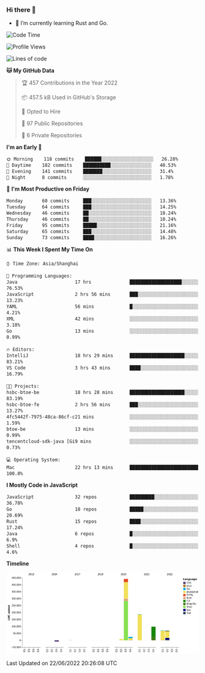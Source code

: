 ### Hi there 👋

- 🌱 I’m currently learning Rust and Go.

<!--START_SECTION:waka-->
![Code Time](http://img.shields.io/badge/Code%20Time-466%20hrs%2015%20mins-blue)

![Profile Views](http://img.shields.io/badge/Profile%20Views-0-blue)

![Lines of code](https://img.shields.io/badge/From%20Hello%20World%20I%27ve%20Written-900%20Thousand%20lines%20of%20code-blue)

**🐱 My GitHub Data** 

> 🏆 457 Contributions in the Year 2022
 > 
> 📦 457.5 kB Used in GitHub's Storage 
 > 
> 💼 Opted to Hire
 > 
> 📜 97 Public Repositories 
 > 
> 🔑 6 Private Repositories  
 > 
**I'm an Early 🐤** 

```text
🌞 Morning    118 commits    ██████░░░░░░░░░░░░░░░░░░░   26.28% 
🌆 Daytime    182 commits    ██████████░░░░░░░░░░░░░░░   40.53% 
🌃 Evening    141 commits    ███████░░░░░░░░░░░░░░░░░░   31.4% 
🌙 Night      8 commits      ░░░░░░░░░░░░░░░░░░░░░░░░░   1.78%

```
📅 **I'm Most Productive on Friday** 

```text
Monday       60 commits     ███░░░░░░░░░░░░░░░░░░░░░░   13.36% 
Tuesday      64 commits     ███░░░░░░░░░░░░░░░░░░░░░░   14.25% 
Wednesday    46 commits     ██░░░░░░░░░░░░░░░░░░░░░░░   10.24% 
Thursday     46 commits     ██░░░░░░░░░░░░░░░░░░░░░░░   10.24% 
Friday       95 commits     █████░░░░░░░░░░░░░░░░░░░░   21.16% 
Saturday     65 commits     ███░░░░░░░░░░░░░░░░░░░░░░   14.48% 
Sunday       73 commits     ████░░░░░░░░░░░░░░░░░░░░░   16.26%

```


📊 **This Week I Spent My Time On** 

```text
⌚︎ Time Zone: Asia/Shanghai

💬 Programming Languages: 
Java                     17 hrs              ███████████████████░░░░░░   76.53% 
JavaScript               2 hrs 56 mins       ███░░░░░░░░░░░░░░░░░░░░░░   13.23% 
YAML                     56 mins             █░░░░░░░░░░░░░░░░░░░░░░░░   4.21% 
XML                      42 mins             ░░░░░░░░░░░░░░░░░░░░░░░░░   3.18% 
Go                       13 mins             ░░░░░░░░░░░░░░░░░░░░░░░░░   0.99%

🔥 Editors: 
IntelliJ                 18 hrs 29 mins      ████████████████████░░░░░   83.21% 
VS Code                  3 hrs 43 mins       ████░░░░░░░░░░░░░░░░░░░░░   16.79%

🐱‍💻 Projects: 
hsbc-btoe-be             18 hrs 28 mins      ████████████████████░░░░░   83.19% 
hsbc-btoe-fe             2 hrs 56 mins       ███░░░░░░░░░░░░░░░░░░░░░░   13.27% 
4fc5442f-7975-48ca-86cf-c21 mins             ░░░░░░░░░░░░░░░░░░░░░░░░░   1.59% 
btoe-be                  13 mins             ░░░░░░░░░░░░░░░░░░░░░░░░░   0.99% 
tencentcloud-sdk-java [Gi9 mins              ░░░░░░░░░░░░░░░░░░░░░░░░░   0.73%

💻 Operating System: 
Mac                      22 hrs 13 mins      █████████████████████████   100.0%

```

**I Mostly Code in JavaScript** 

```text
JavaScript               32 repos            █████████░░░░░░░░░░░░░░░░   36.78% 
Go                       18 repos            █████░░░░░░░░░░░░░░░░░░░░   20.69% 
Rust                     15 repos            ████░░░░░░░░░░░░░░░░░░░░░   17.24% 
Java                     6 repos             █░░░░░░░░░░░░░░░░░░░░░░░░   6.9% 
Shell                    4 repos             █░░░░░░░░░░░░░░░░░░░░░░░░   4.6%

```


**Timeline**

![Chart not found](https://raw.githubusercontent.com/elton/elton/main/charts/bar_graph.png) 


 Last Updated on 22/06/2022 20:26:08 UTC
<!--END_SECTION:waka-->

<!--
**elton/elton** is a ✨ _special_ ✨ repository because its `README.md` (this file) appears on your GitHub profile.

Here are some ideas to get you started:

- 🔭 I’m currently working on ...
- 🌱 I’m currently learning ...
- 👯 I’m looking to collaborate on ...
- 🤔 I’m looking for help with ...
- 💬 Ask me about ...
- 📫 How to reach me: ...
- 😄 Pronouns: ...
- ⚡ Fun fact: ...
-->
